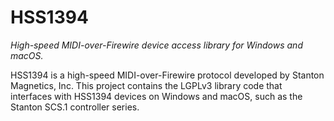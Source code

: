 # HSS1394

*High-speed MIDI-over-Firewire device access library for Windows and macOS.*

HSS1394 is a high-speed MIDI-over-Firewire protocol developed by Stanton Magnetics, Inc.
This project contains the LGPLv3 library code that interfaces with HSS1394 devices on Windows and macOS, such as the Stanton SCS.1 controller series.
